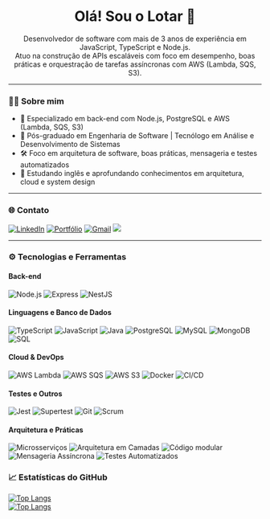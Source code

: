 <h1 align="center">Olá! Sou o Lotar 👋</h1>

<p align="center">
Desenvolvedor de software com mais de 3 anos de experiência em JavaScript, TypeScript e Node.js.<br>
Atuo na construção de APIs escaláveis com foco em desempenho, boas práticas e orquestração de tarefas assíncronas com AWS (Lambda, SQS, S3).
</p>

---

### 👨‍💻 Sobre mim

- 🚀 Especializado em back-end com Node.js, PostgreSQL e AWS (Lambda, SQS, S3)
- 🧠 Pós-graduado em Engenharia de Software | Tecnólogo em Análise e Desenvolvimento de Sistemas
- 🛠️ Foco em arquitetura de software, boas práticas, mensageria e testes automatizados
- 🌱 Estudando inglês e aprofundando conhecimentos em arquitetura, cloud e system design

---

### 🌐 Contato

[![LinkedIn](https://img.shields.io/badge/-LinkedIn-blue?style=flat&logo=linkedin&logoColor=white)](https://www.linkedin.com/in/lucaslotar/)
[![Portfólio](https://img.shields.io/badge/-Portfólio-0A0A0A?style=flat&logo=site&logoColor=white)](https://lotar.dev.br)
[![Gmail](https://img.shields.io/badge/-Gmail-c14438?style=flat&logo=Gmail&logoColor=white)](mailto:amaral.lucas.lotar@gmail.com)
![](https://komarev.com/ghpvc/?username=Lotar-lucas)

---

### ⚙️ Tecnologias e Ferramentas

#### **Back-end**
![Node.js](https://img.shields.io/badge/Node.js-43853D?style=for-the-badge&logo=node.js&logoColor=white)
![Express](https://img.shields.io/badge/Express.js-000000?style=for-the-badge&logo=express&logoColor=white)
![NestJS](https://img.shields.io/badge/NestJS-E0234E?style=for-the-badge&logo=nestjs&logoColor=white)

#### **Linguagens e Banco de Dados**
![TypeScript](https://img.shields.io/badge/TypeScript-3178C6?style=for-the-badge&logo=typescript&logoColor=white)
![JavaScript](https://img.shields.io/badge/JavaScript-F7DF1E?style=for-the-badge&logo=javascript&logoColor=black)
![Java](https://img.shields.io/badge/Java-007396?style=for-the-badge&logo=openjdk&logoColor=white)
![PostgreSQL](https://img.shields.io/badge/PostgreSQL-336791?style=for-the-badge&logo=postgresql&logoColor=white)
![MySQL](https://img.shields.io/badge/MySQL-4479A1?style=for-the-badge&logo=mysql&logoColor=white)
![MongoDB](https://img.shields.io/badge/MongoDB-4DB33D?style=for-the-badge&logo=mongodb&logoColor=white)
![SQL](https://img.shields.io/badge/SQL-CC2927?style=for-the-badge&logo=databricks&logoColor=white)

#### **Cloud & DevOps**
![AWS Lambda](https://img.shields.io/badge/AWS_Lambda-FF9900?style=for-the-badge&logo=amazon-aws&logoColor=white)
![AWS SQS](https://img.shields.io/badge/AWS_SQS-FF4F8B?style=for-the-badge&logo=amazon-aws&logoColor=white)
![AWS S3](https://img.shields.io/badge/AWS_S3-569A31?style=for-the-badge&logo=amazon-aws&logoColor=white)
![Docker](https://img.shields.io/badge/Docker-2496ED?style=for-the-badge&logo=docker&logoColor=white)
![CI/CD](https://img.shields.io/badge/CI/CD-0A0A0A?style=for-the-badge&logo=githubactions&logoColor=white)

#### **Testes e Outros**
![Jest](https://img.shields.io/badge/Jest-C21325?style=for-the-badge&logo=jest&logoColor=white)
![Supertest](https://img.shields.io/badge/Supertest-000000?style=for-the-badge&logo=mocha&logoColor=white)
![Git](https://img.shields.io/badge/Git-F05032?style=for-the-badge&logo=git&logoColor=white)
![Scrum](https://img.shields.io/badge/Scrum-6DB33F?style=for-the-badge&logo=trello&logoColor=white)

#### Arquitetura e Práticas
![Microsserviços](https://img.shields.io/badge/Microsserviços-FF6F00?style=for-the-badge&logo=serverless&logoColor=white)
![Arquitetura em Camadas](https://img.shields.io/badge/Arquitetura%20em%20Camadas-2C5282?style=for-the-badge)
![Código modular](https://img.shields.io/badge/Código%20Modular-805AD5?style=for-the-badge)
![Mensageria Assíncrona](https://img.shields.io/badge/Mensageria%20Assíncrona-FF4081?style=for-the-badge)
![Testes Automatizados](https://img.shields.io/badge/Testes%20Automatizados-2196F3?style=for-the-badge)

### 📈 Estatísticas do GitHub

[![Top Langs](https://github-readme-stats.vercel.app/api/top-langs/?username=Lotar-lucas&layout=donut&show_icons=true&theme=holi&hide=html,css,ejs&langs_count=4)](https://github.com/anuraghazra/github-readme-stats)
<br>
[![Top Langs](https://github-readme-stats.vercel.app/api?username=Lotar-lucas&show_icons=true&theme=holi)](https://github.com/anuraghazra/github-readme-stats)

